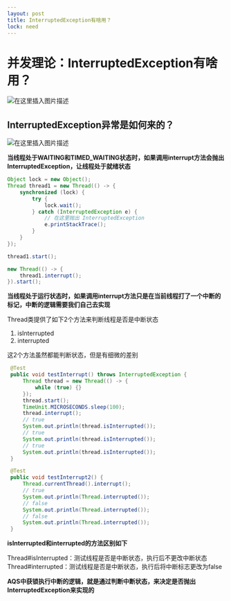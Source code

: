 ```yaml
---
layout: post
title: InterruptedException有啥用？
lock: need
---
```

# 并发理论：InterruptedException有啥用？
![在这里插入图片描述](https://i-blog.csdnimg.cn/blog_migrate/60761a498a496a1263b37599b1219884.jpeg)
## InterruptedException异常是如何来的？
![在这里插入图片描述](https://i-blog.csdnimg.cn/blog_migrate/9afbd6bfcf648750ca49f0f4cd0e47b0.png)

**当线程处于WAITING和TIMED_WAITING状态时，如果调用interrupt方法会抛出InterruptedException，让线程处于就绪状态**

```java
Object lock = new Object();
Thread thread1 = new Thread(() -> {
    synchronized (lock) {
        try {
            lock.wait();
        } catch (InterruptedException e) {
        	// 在这里抛出 InterruptedException
            e.printStackTrace();
        }
    }
});

thread1.start();

new Thread(() -> {
    thread1.interrupt();
}).start();
```

**当线程处于运行状态时，如果调用interrupt方法只是在当前线程打了一个中断的标记，中断的逻辑需要我们自己去实现**

Thread类提供了如下2个方法来判断线程是否是中断状态
1. isInterrupted
2. interrupted

这2个方法虽然都能判断状态，但是有细微的差别
```java
 @Test
 public void testInterrupt() throws InterruptedException {
     Thread thread = new Thread(() -> {
         while (true) {}
     });
     thread.start();
     TimeUnit.MICROSECONDS.sleep(100);
     thread.interrupt();
     // true
     System.out.println(thread.isInterrupted());
     // true
     System.out.println(thread.isInterrupted());
     // true
     System.out.println(thread.isInterrupted());
 }
```

```java
 @Test
 public void testInterrupt2() {
     Thread.currentThread().interrupt();
     // true
     System.out.println(Thread.interrupted());
     // false
     System.out.println(Thread.interrupted());
     // false
     System.out.println(Thread.interrupted());
 }
```

**isInterrupted和interrupted的方法区别如下**

Thread#isInterrupted：测试线程是否是中断状态，执行后不更改中断状态
Thread#interrupted：测试线程是否是中断状态，执行后将中断标志更改为false

**AQS中获锁执行中断的逻辑，就是通过判断中断状态，来决定是否抛出InterruptedException来实现的**
